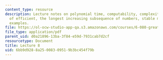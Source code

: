 ```yaml
---
content_type: resource
description: Lecture notes on polynomial time, computability, complexity, the meaning
  of efficient, the longest increasing subsequence of numbers, stable marriage, and
  examples.
file: https://ol-ocw-studio-app-qa.s3.amazonaws.com/courses/6-080-great-ideas-in-theoretical-computer-science-spring-2008/6bb9d9288a25008309519b3bc454f79b_lec8.pdf
file_type: application/pdf
parent_uid: d0a21896-13ba-3f84-e59d-7931cab7d2cf
resourcetype: Document
title: Lecture 8
uid: 6bb9d928-8a25-0083-0951-9b3bc454f79b
---
```

